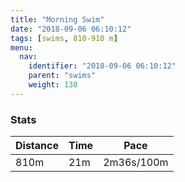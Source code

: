 ```yaml
---
title: "Morning Swim"
date: "2018-09-06 06:10:12"
tags: [swims, 810-910 m]
menu:
  nav:
    identifier: "2018-09-06 06:10:12"
    parent: "swims"
    weight: 130
---
```


### Stats

| Distance | Time | Pace |
|----------|------|------|
|810m|21m|2m36s/100m|
